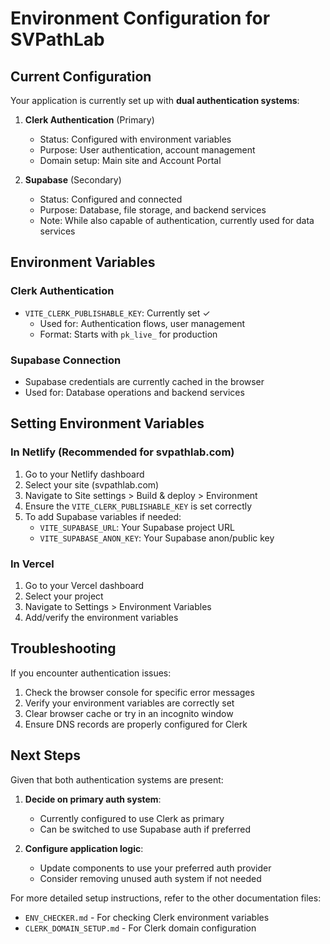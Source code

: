 
# Environment Configuration for SVPathLab

## Current Configuration

Your application is currently set up with **dual authentication systems**:

1. **Clerk Authentication** (Primary)
   - Status: Configured with environment variables
   - Purpose: User authentication, account management
   - Domain setup: Main site and Account Portal

2. **Supabase** (Secondary)
   - Status: Configured and connected
   - Purpose: Database, file storage, and backend services
   - Note: While also capable of authentication, currently used for data services

## Environment Variables

### Clerk Authentication
- `VITE_CLERK_PUBLISHABLE_KEY`: Currently set ✓
  - Used for: Authentication flows, user management
  - Format: Starts with `pk_live_` for production

### Supabase Connection
- Supabase credentials are currently cached in the browser
- Used for: Database operations and backend services

## Setting Environment Variables

### In Netlify (Recommended for svpathlab.com)
1. Go to your Netlify dashboard
2. Select your site (svpathlab.com)
3. Navigate to Site settings > Build & deploy > Environment
4. Ensure the `VITE_CLERK_PUBLISHABLE_KEY` is set correctly
5. To add Supabase variables if needed:
   - `VITE_SUPABASE_URL`: Your Supabase project URL
   - `VITE_SUPABASE_ANON_KEY`: Your Supabase anon/public key

### In Vercel
1. Go to your Vercel dashboard
2. Select your project
3. Navigate to Settings > Environment Variables
4. Add/verify the environment variables

## Troubleshooting

If you encounter authentication issues:

1. Check the browser console for specific error messages
2. Verify your environment variables are correctly set
3. Clear browser cache or try in an incognito window
4. Ensure DNS records are properly configured for Clerk

## Next Steps

Given that both authentication systems are present:

1. **Decide on primary auth system**: 
   - Currently configured to use Clerk as primary
   - Can be switched to use Supabase auth if preferred

2. **Configure application logic**:
   - Update components to use your preferred auth provider
   - Consider removing unused auth system if not needed

For more detailed setup instructions, refer to the other documentation files:
- `ENV_CHECKER.md` - For checking Clerk environment variables
- `CLERK_DOMAIN_SETUP.md` - For Clerk domain configuration

